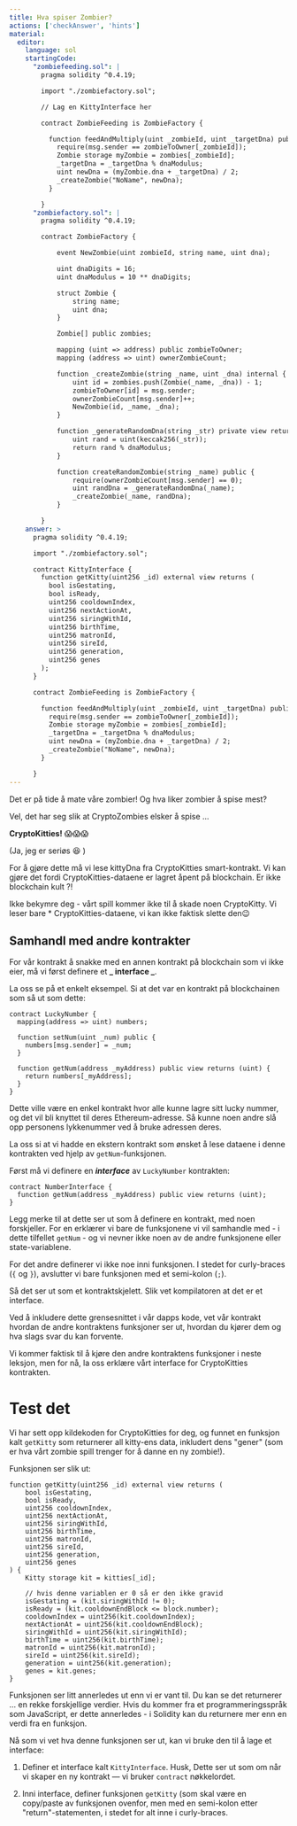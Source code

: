 ```yaml
---
title: Hva spiser Zombier?
actions: ['checkAnswer', 'hints']
material:
  editor:
    language: sol
    startingCode:
      "zombiefeeding.sol": |
        pragma solidity ^0.4.19;

        import "./zombiefactory.sol";

        // Lag en KittyInterface her

        contract ZombieFeeding is ZombieFactory {

          function feedAndMultiply(uint _zombieId, uint _targetDna) public {
            require(msg.sender == zombieToOwner[_zombieId]);
            Zombie storage myZombie = zombies[_zombieId];
            _targetDna = _targetDna % dnaModulus;
            uint newDna = (myZombie.dna + _targetDna) / 2;
            _createZombie("NoName", newDna);
          }

        }
      "zombiefactory.sol": |
        pragma solidity ^0.4.19;

        contract ZombieFactory {

            event NewZombie(uint zombieId, string name, uint dna);

            uint dnaDigits = 16;
            uint dnaModulus = 10 ** dnaDigits;

            struct Zombie {
                string name;
                uint dna;
            }

            Zombie[] public zombies;

            mapping (uint => address) public zombieToOwner;
            mapping (address => uint) ownerZombieCount;

            function _createZombie(string _name, uint _dna) internal {
                uint id = zombies.push(Zombie(_name, _dna)) - 1;
                zombieToOwner[id] = msg.sender;
                ownerZombieCount[msg.sender]++;
                NewZombie(id, _name, _dna);
            }

            function _generateRandomDna(string _str) private view returns (uint) {
                uint rand = uint(keccak256(_str));
                return rand % dnaModulus;
            }

            function createRandomZombie(string _name) public {
                require(ownerZombieCount[msg.sender] == 0);
                uint randDna = _generateRandomDna(_name);
                _createZombie(_name, randDna);
            }

        }
    answer: >
      pragma solidity ^0.4.19;

      import "./zombiefactory.sol";

      contract KittyInterface {
        function getKitty(uint256 _id) external view returns (
          bool isGestating,
          bool isReady,
          uint256 cooldownIndex,
          uint256 nextActionAt,
          uint256 siringWithId,
          uint256 birthTime,
          uint256 matronId,
          uint256 sireId,
          uint256 generation,
          uint256 genes
        );
      }

      contract ZombieFeeding is ZombieFactory {

        function feedAndMultiply(uint _zombieId, uint _targetDna) public {
          require(msg.sender == zombieToOwner[_zombieId]);
          Zombie storage myZombie = zombies[_zombieId];
          _targetDna = _targetDna % dnaModulus;
          uint newDna = (myZombie.dna + _targetDna) / 2;
          _createZombie("NoName", newDna);
        }

      }
---
```


Det er på tide å mate våre zombier! Og hva liker zombier å spise mest?

Vel, det har seg slik at CryptoZombies elsker å spise ...

**CryptoKitties!** 😱😱😱

(Ja, jeg er seriøs 😆 )

For å gjøre dette må vi lese kittyDna fra CryptoKitties smart-kontrakt. Vi kan gjøre det fordi CryptoKitties-dataene er lagret åpent på blockchain. Er ikke blockchain kult ?!

Ikke bekymre deg - vårt spill kommer ikke til å skade noen CryptoKitty. Vi leser bare * CryptoKitties-dataene, vi kan ikke faktisk slette den😉

## Samhandl med andre kontrakter

For vår kontrakt å snakke med en annen kontrakt på blockchain som vi ikke eier, må vi først definere et **_ interface _**.

La oss se på et enkelt eksempel. Si at det var en kontrakt på blockchainen som så ut som dette:

```
contract LuckyNumber {
  mapping(address => uint) numbers;

  function setNum(uint _num) public {
    numbers[msg.sender] = _num;
  }

  function getNum(address _myAddress) public view returns (uint) {
    return numbers[_myAddress];
  }
}
```

Dette ville være en enkel kontrakt hvor alle kunne lagre sitt lucky nummer, og det vil bli knyttet til deres Ethereum-adresse. Så kunne noen andre slå opp personens lykkenummer ved å bruke adressen deres.

La oss si at vi hadde en ekstern kontrakt som ønsket å lese dataene i denne kontrakten ved hjelp av `getNum`-funksjonen.

Først må vi definere en **_interface_** av `LuckyNumber` kontrakten:

```
contract NumberInterface {
  function getNum(address _myAddress) public view returns (uint);
}
```

Legg merke til at dette ser ut som å definere en kontrakt, med noen forskjeller. For en erklærer vi bare de funksjonene vi vil samhandle med - i dette tilfellet `getNum` - og vi nevner ikke noen av de andre funksjonene eller state-variablene.

For det andre definerer vi ikke noe inni funksjonen. I stedet for curly-braces (`{` og `}`), avslutter vi bare funksjonen med et semi-kolon (`;`).

Så det ser ut som et kontraktskjelett. Slik vet kompilatoren at det er et interface.

Ved å inkludere dette grensesnittet i vår dapps kode, vet vår kontrakt hvordan de andre kontraktens funksjoner ser ut, hvordan du kjører dem og hva slags svar du kan forvente.

Vi kommer faktisk til å kjøre den andre kontraktens funksjoner i neste leksjon, men for nå, la oss erklære vårt interface for CryptoKitties kontrakten.
# Test det

Vi har sett opp kildekoden for CryptoKitties for deg, og funnet en funksjon kalt `getKitty` som returnerer all kitty-ens data, inkludert dens "gener" (som er hva vårt zombie spill trenger for å danne en ny zombie!).

Funksjonen ser slik ut:

```
function getKitty(uint256 _id) external view returns (
    bool isGestating,
    bool isReady,
    uint256 cooldownIndex,
    uint256 nextActionAt,
    uint256 siringWithId,
    uint256 birthTime,
    uint256 matronId,
    uint256 sireId,
    uint256 generation,
    uint256 genes
) {
    Kitty storage kit = kitties[_id];

    // hvis denne variablen er 0 så er den ikke gravid
    isGestating = (kit.siringWithId != 0);
    isReady = (kit.cooldownEndBlock <= block.number);
    cooldownIndex = uint256(kit.cooldownIndex);
    nextActionAt = uint256(kit.cooldownEndBlock);
    siringWithId = uint256(kit.siringWithId);
    birthTime = uint256(kit.birthTime);
    matronId = uint256(kit.matronId);
    sireId = uint256(kit.sireId);
    generation = uint256(kit.generation);
    genes = kit.genes;
}
```

Funksjonen ser litt annerledes ut enn vi er vant til. Du kan se det returnerer ... en rekke forskjellige verdier. Hvis du kommer fra et programmeringsspråk som JavaScript, er dette annerledes - i Solidity kan du returnere mer enn en verdi fra en funksjon.

Nå som vi vet hva denne funksjonen ser ut, kan vi bruke den til å lage et interface:

1. Definer et interface kalt `KittyInterface`. Husk, Dette ser ut som om når vi skaper en ny kontrakt — vi bruker `contract` nøkkelordet.

2. Inni interface, definer funksjonen `getKitty` (som skal være en copy/paste av funksjonen ovenfor, men med en semi-kolon etter "return"-statementen, i stedet for alt inne i curly-braces.
